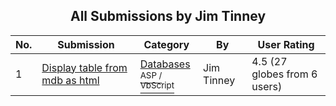 ﻿<div align="center">

## All Submissions by Jim Tinney

</div>

No.  | Submission | Category | By   | User Rating
---- | ---------- | -------- | ---- | -----------
1 | [Display table from mdb as html<br />](https://github.com/Planet-Source-Code/jim-tinney-display-table-from-mdb-as-html__4-7517) | [Databases<br /><sup>ASP / VbScript</sup>](../ByCategory/databases__4-5.md) | Jim Tinney | 4.5 (27 globes from 6 users)
